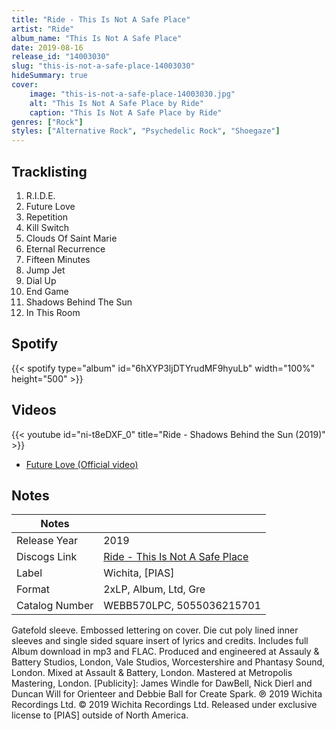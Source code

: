 ```yaml
---
title: "Ride - This Is Not A Safe Place"
artist: "Ride"
album_name: "This Is Not A Safe Place"
date: 2019-08-16
release_id: "14003030"
slug: "this-is-not-a-safe-place-14003030"
hideSummary: true
cover:
    image: "this-is-not-a-safe-place-14003030.jpg"
    alt: "This Is Not A Safe Place by Ride"
    caption: "This Is Not A Safe Place by Ride"
genres: ["Rock"]
styles: ["Alternative Rock", "Psychedelic Rock", "Shoegaze"]
---
```

## Tracklisting
1. R.I.D.E.
2. Future Love
3. Repetition
4. Kill Switch
5. Clouds Of Saint Marie
6. Eternal Recurrence
7. Fifteen Minutes
8. Jump Jet
9. Dial Up
10. End Game
11. Shadows Behind The Sun
12. In This Room
## Spotify
{{< spotify type="album" id="6hXYP3ljDTYrudMF9hyuLb" width="100%" height="500" >}}

## Videos
{{< youtube id="ni-t8eDXF_0" title="Ride - Shadows Behind the Sun (2019)" >}}
- [Future Love (Official video)](https://www.youtube.com/watch?v=3cN0vWnVaHU)

## Notes
| Notes          |             |
| ---------------| ----------- |
| Release Year   | 2019 |
| Discogs Link   | [Ride - This Is Not A Safe Place](https://www.discogs.com/release/14003030-Ride-This-Is-Not-A-Safe-Place) |
| Label          | Wichita, [PIAS] |
| Format         | 2xLP, Album, Ltd, Gre |
| Catalog Number | WEBB570LPC, 5055036215701 |

Gatefold sleeve. Embossed lettering on cover. Die cut poly lined inner sleeves and single sided square insert of lyrics and credits. Includes full Album download in mp3 and FLAC.  Produced and engineered at Assauly & Battery Studios, London, Vale Studios, Worcestershire and Phantasy Sound, London. Mixed at Assault & Battery, London. Mastered at Metropolis Mastering, London.  [Publicity]: James Windle for DawBell, Nick Dierl and Duncan Will for Orienteer and Debbie Ball for Create Spark.  ℗ 2019 Wichita Recordings Ltd. © 2019 Wichita Recordings Ltd. Released under exclusive license to [PIAS] outside of North America.  
